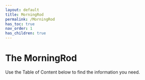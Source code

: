 ```yaml
---
layout: default
title: MorningRod
permalink: /MorningRod
has_toc: true
nav_order: 1
has_children: true
---
```


# The MorningRod

Use the Table of Content below to find the information you need.

